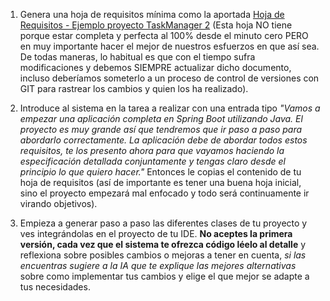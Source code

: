 1. Genera una hoja de requisitos mínima como la aportada [Hoja de Requisitos - Ejemplo proyecto TaskManager 2](Hoja%20de%20Requisitos%20-%20Ejemplo%20proyecto%20TaskManager%202.md) (Esta hoja NO tiene porque estar completa y perfecta al 100% desde el minuto cero PERO en muy importante hacer el mejor de nuestros esfuerzos en que así sea. De todas maneras, lo habitual es que con el tiempo sufra modificaciones y debemos SIEMPRE actualizar dicho documento, incluso deberíamos someterlo a un proceso de control de versiones con GIT para rastrear los cambios y quien los ha realizado).

2. Introduce al sistema en la tarea a realizar con una entrada tipo *"Vamos a empezar una aplicación completa en Spring Boot utilizando Java. El proyecto es muy grande así que tendremos que ir paso a paso para abordarlo correctamente. La aplicación debe de abordar todos estos requisitos, te los presento ahora para que vayamos haciendo la especificación detallada conjuntamente y tengas claro desde el principio lo que quiero hacer."* Entonces le copias el contenido de tu hoja de requisitos (así de importante es tener una buena hoja inicial, sino el proyecto empezará mal enfocado y todo será continuamente ir virando objetivos).

3. Empieza a generar paso a paso las diferentes clases de tu proyecto y ves integrándolas en el proyecto de tu IDE. **No aceptes la primera versión, cada vez que el sistema te ofrezca código léelo al detalle** y reflexiona sobre posibles cambios o mejoras a tener en cuenta, *si las encuentras sugiere a la IA que te explique las mejores alternativas* sobre como implementar tus cambios y elige el que mejor se adapte a tus necesidades.


